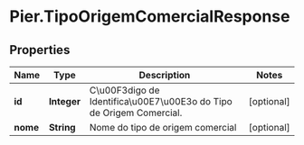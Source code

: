 # Pier.TipoOrigemComercialResponse

## Properties
Name | Type | Description | Notes
------------ | ------------- | ------------- | -------------
**id** | **Integer** | C\u00F3digo de Identifica\u00E7\u00E3o do Tipo de Origem Comercial. | [optional] 
**nome** | **String** | Nome do tipo de origem comercial | [optional] 


